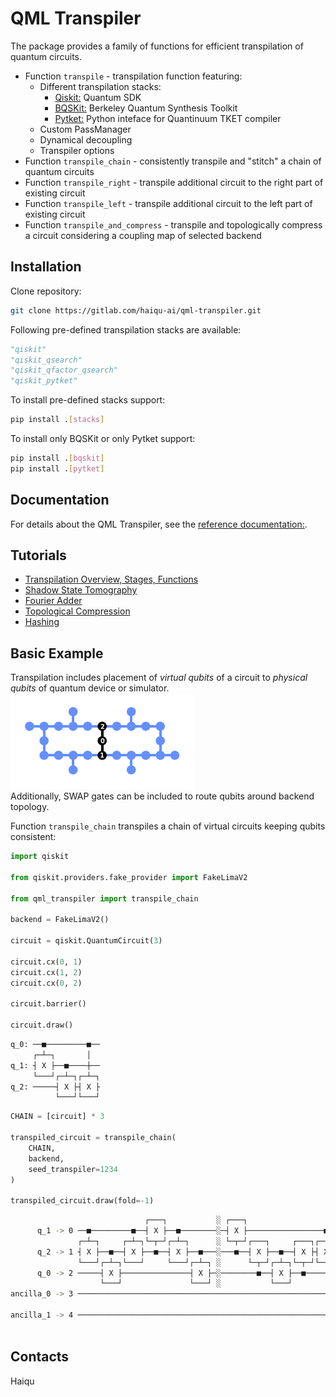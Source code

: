 # QML Transpiler

The package provides a family of functions for efficient transpilation of quantum circuits.

- Function `transpile` - transpilation function featuring:
    - Different transpilation stacks:
        * [Qiskit:](https://github.com/Qiskit/qiskit#readme) Quantum SDK
        * [BQSKit:](https://github.com/BQSKit/bqskit#readme) Berkeley Quantum Synthesis Toolkit
        * [Pytket:](https://github.com/CQCL/pytket#readme) Python inteface for Quantinuum TKET compiler
    - Custom PassManager
    - Dynamical decoupling
    - Transpiler options
- Function `transpile_chain` - consistently transpile and "stitch" a chain of quantum circuits
- Function `transpile_right` - transpile additional circuit to the right part of existing circuit
- Function `transpile_left` - transpile additional circuit to the left part of existing circuit
- Function `transpile_and_compress` - transpile and topologically compress a circuit considering a coupling map of selected backend

## Installation

Clone repository:

```bash
git clone https://gitlab.com/haiqu-ai/qml-transpiler.git
```

Following pre-defined transpilation stacks are available:

```python
"qiskit"
"qiskit_qsearch"
"qiskit_qfactor_qsearch"
"qiskit_pytket"
```

To install pre-defined stacks support:

```bash
pip install .[stacks]
```

To install only BQSKit or only Pytket support:

```bash
pip install .[bqskit]
pip install .[pytket]
```

## Documentation

For details about the QML Transpiler, see the [reference documentation:](https://haiqu-ai.gitlab.io/qml-transpiler).


## Tutorials

- [Transpilation Overview, Stages, Functions](examples/examples.ipynb)
- [Shadow State Tomography](examples/shadows/shadow_state_tomography.ipynb)
- [Fourier Adder](examples/fourier_adder/fourier_adder.ipynb)
- [Topological Compression](examples/topological_compression/topological_compression.ipynb)
- [Hashing](examples/hashing/hashing.ipynb)


## Basic Example

Transpilation includes placement of *virtual qubits* of a circuit to *physical qubits* of quantum device or simulator.
<br>
    <a>
    <img src="docs/images/layout.png">
    </a>
<br>
Additionally, SWAP gates can be included to route qubits around backend topology.

Function `transpile_chain` transpiles a chain of virtual circuits keeping qubits consistent:

```python
import qiskit

from qiskit.providers.fake_provider import FakeLimaV2

from qml_transpiler import transpile_chain

backend = FakeLimaV2()

circuit = qiskit.QuantumCircuit(3)

circuit.cx(0, 1)
circuit.cx(1, 2)
circuit.cx(0, 2)

circuit.barrier()

circuit.draw()
```

```bash
q_0: ──■─────────■──
     ┌─┴─┐       │
q_1: ┤ X ├──■────┼──
     └───┘┌─┴─┐┌─┴─┐
q_2: ─────┤ X ├┤ X ├
          └───┘└───┘
```

```python
CHAIN = [circuit] * 3

transpiled_circuit = transpile_chain(
    CHAIN,
    backend,
    seed_transpiler=1234
)

transpiled_circuit.draw(fold=-1)
```

```bash
                              ┌───┐           ░ ┌───┐                          ░      ┌───┐          ┌───┐               ┌───┐ ░
      q_1 -> 0 ──■─────────■──┤ X ├──■────────░─┤ X ├─────────────────■────────░───■──┤ X ├──■───────┤ X ├───────────────┤ X ├─░─
               ┌─┴─┐     ┌─┴─┐└─┬─┘┌─┴─┐      ░ └─┬─┘┌───┐     ┌───┐┌─┴─┐┌───┐ ░ ┌─┴─┐└─┬─┘┌─┴─┐┌───┐└─┬─┘┌───┐     ┌───┐└─┬─┘ ░
      q_2 -> 1 ┤ X ├──■──┤ X ├──■──┤ X ├──■───░───■──┤ X ├──■──┤ X ├┤ X ├┤ X ├─░─┤ X ├──■──┤ X ├┤ X ├──■──┤ X ├──■──┤ X ├──■───░─
               └───┘┌─┴─┐└───┘     └───┘┌─┴─┐ ░      └─┬─┘┌─┴─┐└─┬─┘└───┘└─┬─┘ ░ └───┘     └───┘└─┬─┘     └─┬─┘┌─┴─┐└─┬─┘      ░
      q_0 -> 2 ─────┤ X ├───────────────┤ X ├─░────────■──┤ X ├──■─────────■───░──────────────────■─────────■──┤ X ├──■────────░─
                    └───┘               └───┘ ░           └───┘                ░                               └───┘           ░
ancilla_0 -> 3 ────────────────────────────────────────────────────────────────░───────────────────────────────────────────────░─
                                                                               ░                                               ░
ancilla_1 -> 4 ────────────────────────────────────────────────────────────────░───────────────────────────────────────────────░─
                                                                               ░                                               ░
```

## Contacts

Haiqu